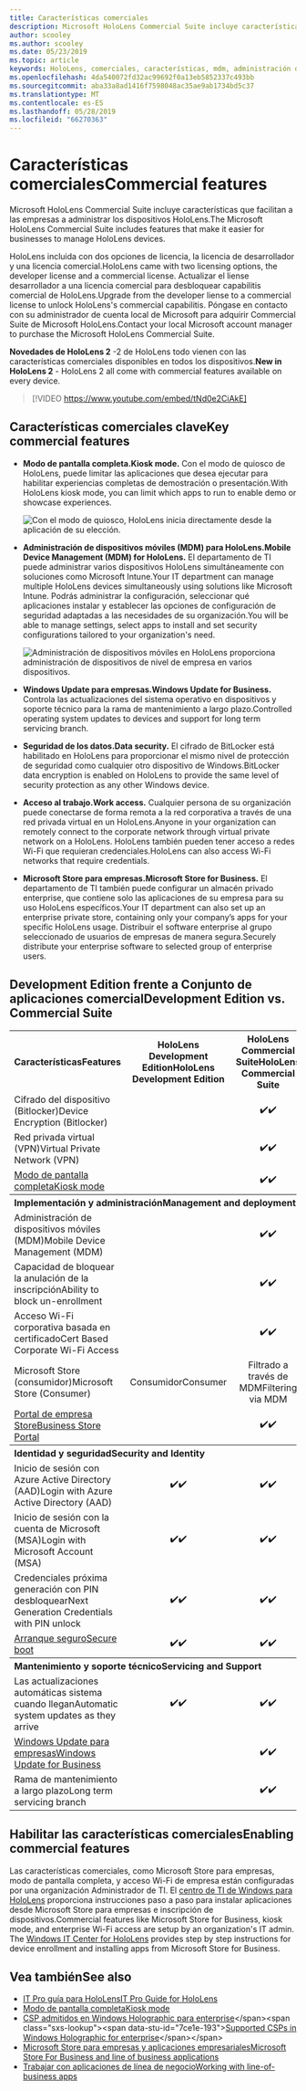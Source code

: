 ```yaml
---
title: Características comerciales
description: Microsoft HoloLens Commercial Suite incluye características que facilitan a las empresas a administrar los dispositivos HoloLens.  HoloLens 2 son equipt con las características comerciales de forma predeterminada.
author: scooley
ms.author: scooley
ms.date: 05/23/2019
ms.topic: article
keywords: HoloLens, comerciales, características, mdm, administración de dispositivos móviles, de modo de pantalla completa
ms.openlocfilehash: 4da540072fd32ac99692f0a13eb5852337c493bb
ms.sourcegitcommit: aba33a8ad1416f7598048ac35ae9ab1734bd5c37
ms.translationtype: MT
ms.contentlocale: es-ES
ms.lasthandoff: 05/28/2019
ms.locfileid: "66270363"
---
```

# <a name="commercial-features"></a><span data-ttu-id="7ce1e-105">Características comerciales</span><span class="sxs-lookup"><span data-stu-id="7ce1e-105">Commercial features</span></span>

<span data-ttu-id="7ce1e-106">Microsoft HoloLens Commercial Suite incluye características que facilitan a las empresas a administrar los dispositivos HoloLens.</span><span class="sxs-lookup"><span data-stu-id="7ce1e-106">The Microsoft HoloLens Commercial Suite includes features that make it easier for businesses to manage HoloLens devices.</span></span>

<span data-ttu-id="7ce1e-107">HoloLens incluida con dos opciones de licencia, la licencia de desarrollador y una licencia comercial.</span><span class="sxs-lookup"><span data-stu-id="7ce1e-107">HoloLens came with two licensing options, the developer license and a commercial license.</span></span>  <span data-ttu-id="7ce1e-108">Actualizar el liense desarrollador a una licencia comercial para desbloquear capabilitis comercial de HoloLens.</span><span class="sxs-lookup"><span data-stu-id="7ce1e-108">Upgrade from the developer liense to a commercial license to unlock HoloLens's commercial capabilitis.</span></span>  <span data-ttu-id="7ce1e-109">Póngase en contacto con su administrador de cuenta local de Microsoft para adquirir Commercial Suite de Microsoft HoloLens.</span><span class="sxs-lookup"><span data-stu-id="7ce1e-109">Contact your local Microsoft account manager to purchase the Microsoft HoloLens Commercial Suite.</span></span>

<span data-ttu-id="7ce1e-110">**Novedades de HoloLens 2** -2 de HoloLens todo vienen con las características comerciales disponibles en todos los dispositivos.</span><span class="sxs-lookup"><span data-stu-id="7ce1e-110">**New in HoloLens 2** - HoloLens 2 all come with commercial features available on every device.</span></span>

>[!VIDEO https://www.youtube.com/embed/tNd0e2CiAkE]

## <a name="key-commercial-features"></a><span data-ttu-id="7ce1e-111">Características comerciales clave</span><span class="sxs-lookup"><span data-stu-id="7ce1e-111">Key commercial features</span></span>

* <span data-ttu-id="7ce1e-112">**Modo de pantalla completa.**</span><span class="sxs-lookup"><span data-stu-id="7ce1e-112">**Kiosk mode.**</span></span> <span data-ttu-id="7ce1e-113">Con el modo de quiosco de HoloLens, puede limitar las aplicaciones que desea ejecutar para habilitar experiencias completas de demostración o presentación.</span><span class="sxs-lookup"><span data-stu-id="7ce1e-113">With HoloLens kiosk mode, you can limit which apps to run to enable demo or showcase experiences.</span></span>

  ![Con el modo de quiosco, HoloLens inicia directamente desde la aplicación de su elección.](images/201608-kioskmode-400px.png)

* <span data-ttu-id="7ce1e-115">**Administración de dispositivos móviles (MDM) para HoloLens.**</span><span class="sxs-lookup"><span data-stu-id="7ce1e-115">**Mobile Device Management (MDM) for HoloLens.**</span></span> <span data-ttu-id="7ce1e-116">El departamento de TI puede administrar varios dispositivos HoloLens simultáneamente con soluciones como Microsoft Intune.</span><span class="sxs-lookup"><span data-stu-id="7ce1e-116">Your IT department can manage multiple HoloLens devices simultaneously using solutions like Microsoft Intune.</span></span> <span data-ttu-id="7ce1e-117">Podrás administrar la configuración, seleccionar qué aplicaciones instalar y establecer las opciones de configuración de seguridad adaptadas a las necesidades de su organización.</span><span class="sxs-lookup"><span data-stu-id="7ce1e-117">You will be able to manage settings, select apps to install and set security configurations tailored to your organization's need.</span></span>

  ![Administración de dispositivos móviles en HoloLens proporciona administración de dispositivos de nivel de empresa en varios dispositivos.](images/201608-enterprisemanagement-400px.png)
   
* <span data-ttu-id="7ce1e-119">**Windows Update para empresas.**</span><span class="sxs-lookup"><span data-stu-id="7ce1e-119">**Windows Update for Business.**</span></span> <span data-ttu-id="7ce1e-120">Controla las actualizaciones del sistema operativo en dispositivos y soporte técnico para la rama de mantenimiento a largo plazo.</span><span class="sxs-lookup"><span data-stu-id="7ce1e-120">Controlled operating system updates to devices and support for long term servicing branch.</span></span>
* <span data-ttu-id="7ce1e-121">**Seguridad de los datos.**</span><span class="sxs-lookup"><span data-stu-id="7ce1e-121">**Data security.**</span></span> <span data-ttu-id="7ce1e-122">El cifrado de BitLocker está habilitado en HoloLens para proporcionar el mismo nivel de protección de seguridad como cualquier otro dispositivo de Windows.</span><span class="sxs-lookup"><span data-stu-id="7ce1e-122">BitLocker data encryption is enabled on HoloLens to provide the same level of security protection as any other Windows device.</span></span>
* <span data-ttu-id="7ce1e-123">**Acceso al trabajo.**</span><span class="sxs-lookup"><span data-stu-id="7ce1e-123">**Work access.**</span></span> <span data-ttu-id="7ce1e-124">Cualquier persona de su organización puede conectarse de forma remota a la red corporativa a través de una red privada virtual en un HoloLens.</span><span class="sxs-lookup"><span data-stu-id="7ce1e-124">Anyone in your organization can remotely connect to the corporate network through virtual private network on a HoloLens.</span></span> <span data-ttu-id="7ce1e-125">HoloLens también pueden tener acceso a redes Wi-Fi que requieran credenciales.</span><span class="sxs-lookup"><span data-stu-id="7ce1e-125">HoloLens can also access Wi-Fi networks that require credentials.</span></span>
* <span data-ttu-id="7ce1e-126">**Microsoft Store para empresas.**</span><span class="sxs-lookup"><span data-stu-id="7ce1e-126">**Microsoft Store for Business.**</span></span> <span data-ttu-id="7ce1e-127">El departamento de TI también puede configurar un almacén privado enterprise, que contiene solo las aplicaciones de su empresa para su uso HoloLens específicos.</span><span class="sxs-lookup"><span data-stu-id="7ce1e-127">Your IT department can also set up an enterprise private store, containing only your company’s apps for your specific HoloLens usage.</span></span> <span data-ttu-id="7ce1e-128">Distribuir el software enterprise al grupo seleccionado de usuarios de empresas de manera segura.</span><span class="sxs-lookup"><span data-stu-id="7ce1e-128">Securely distribute your enterprise software to selected group of enterprise users.</span></span>

## <a name="development-edition-vs-commercial-suite"></a><span data-ttu-id="7ce1e-129">Development Edition frente a Conjunto de aplicaciones comercial</span><span class="sxs-lookup"><span data-stu-id="7ce1e-129">Development Edition vs. Commercial Suite</span></span>

<table>
<tr>
<th><span data-ttu-id="7ce1e-130">Características</span><span class="sxs-lookup"><span data-stu-id="7ce1e-130">Features</span></span></th><th><span data-ttu-id="7ce1e-131">HoloLens Development Edition</span><span class="sxs-lookup"><span data-stu-id="7ce1e-131">HoloLens Development Edition</span></span></th><th><span data-ttu-id="7ce1e-132">HoloLens Commercial Suite</span><span class="sxs-lookup"><span data-stu-id="7ce1e-132">HoloLens Commercial Suite</span></span></th><th><span data-ttu-id="7ce1e-133">HoloLens 2</span><span class="sxs-lookup"><span data-stu-id="7ce1e-133">HoloLens 2</span></span></th>
</tr><tr>
<td><span data-ttu-id="7ce1e-134">Cifrado del dispositivo (Bitlocker)</span><span class="sxs-lookup"><span data-stu-id="7ce1e-134">Device Encryption (Bitlocker)</span></span></td><td></td><td style="text-align: center;"><span data-ttu-id="7ce1e-135">✔️</span><span class="sxs-lookup"><span data-stu-id="7ce1e-135">✔️</span></span></td><td style="text-align: center;"><span data-ttu-id="7ce1e-136">✔️</span><span class="sxs-lookup"><span data-stu-id="7ce1e-136">✔️</span></span></td>
</tr><tr>
<td><span data-ttu-id="7ce1e-137">Red privada virtual (VPN)</span><span class="sxs-lookup"><span data-stu-id="7ce1e-137">Virtual Private Network (VPN)</span></span></td><td></td><td style="text-align: center;"><span data-ttu-id="7ce1e-138">✔️</span><span class="sxs-lookup"><span data-stu-id="7ce1e-138">✔️</span></span></td><td style="text-align: center;"><span data-ttu-id="7ce1e-139">✔️</span><span class="sxs-lookup"><span data-stu-id="7ce1e-139">✔️</span></span></td>
</tr><tr>
<td><span data-ttu-id="7ce1e-140"><a href="using-the-windows-device-portal.md#kiosk-mode">Modo de pantalla completa</a></span><span class="sxs-lookup"><span data-stu-id="7ce1e-140"><a href="using-the-windows-device-portal.md#kiosk-mode">Kiosk mode</a></span></span></td><td></td><td style="text-align: center;"><span data-ttu-id="7ce1e-141">✔️</span><span class="sxs-lookup"><span data-stu-id="7ce1e-141">✔️</span></span></td><td style="text-align: center;"><span data-ttu-id="7ce1e-142">✔️</span><span class="sxs-lookup"><span data-stu-id="7ce1e-142">✔️</span></span></td>
</tr><tr>
<th colspan="3" style="text-align: left;"> <span data-ttu-id="7ce1e-143">Implementación y administración</span><span class="sxs-lookup"><span data-stu-id="7ce1e-143">Management and deployment</span></span></th>
</tr><tr>
<td><span data-ttu-id="7ce1e-144">Administración de dispositivos móviles (MDM)</span><span class="sxs-lookup"><span data-stu-id="7ce1e-144">Mobile Device Management (MDM)</span></span></td><td style="text-align: center;"></td><td style="text-align: center;"><span data-ttu-id="7ce1e-145">✔️</span><span class="sxs-lookup"><span data-stu-id="7ce1e-145">✔️</span></span></td><td style="text-align: center;"><span data-ttu-id="7ce1e-146">✔️</span><span class="sxs-lookup"><span data-stu-id="7ce1e-146">✔️</span></span></td>
</tr><tr>
<td><span data-ttu-id="7ce1e-147">Capacidad de bloquear la anulación de la inscripción</span><span class="sxs-lookup"><span data-stu-id="7ce1e-147">Ability to block un-enrollment</span></span></td><td></td><td style="text-align: center;"><span data-ttu-id="7ce1e-148">✔️</span><span class="sxs-lookup"><span data-stu-id="7ce1e-148">✔️</span></span></td><td style="text-align: center;"><span data-ttu-id="7ce1e-149">✔️</span><span class="sxs-lookup"><span data-stu-id="7ce1e-149">✔️</span></span></td>
</tr><tr>
<td><span data-ttu-id="7ce1e-150">Acceso Wi-Fi corporativa basada en certificado</span><span class="sxs-lookup"><span data-stu-id="7ce1e-150">Cert Based Corporate Wi-Fi Access</span></span></td><td></td><td style="text-align: center;"><span data-ttu-id="7ce1e-151">✔️</span><span class="sxs-lookup"><span data-stu-id="7ce1e-151">✔️</span></span></td><td style="text-align: center;"><span data-ttu-id="7ce1e-152">✔️</span><span class="sxs-lookup"><span data-stu-id="7ce1e-152">✔️</span></span></td>
</tr><tr>
<td><span data-ttu-id="7ce1e-153">Microsoft Store (consumidor)</span><span class="sxs-lookup"><span data-stu-id="7ce1e-153">Microsoft Store (Consumer)</span></span></td><td style="text-align: center;"><span data-ttu-id="7ce1e-154">Consumidor</span><span class="sxs-lookup"><span data-stu-id="7ce1e-154">Consumer</span></span></td><td style="text-align: center;"><span data-ttu-id="7ce1e-155">Filtrado a través de MDM</span><span class="sxs-lookup"><span data-stu-id="7ce1e-155">Filtering via MDM</span></span></td><td style="text-align: center;"><span data-ttu-id="7ce1e-156">Filtrado a través de MDM</span><span class="sxs-lookup"><span data-stu-id="7ce1e-156">Filtering via MDM</span></span></td>
</tr><tr>
<td><span data-ttu-id="7ce1e-157"><a href="https://technet.microsoft.com/itpro/windows/manage/working-with-line-of-business-apps">Portal de empresa Store</a></span><span class="sxs-lookup"><span data-stu-id="7ce1e-157"><a href="https://technet.microsoft.com/itpro/windows/manage/working-with-line-of-business-apps">Business Store Portal</a></span></span></td><td></td><td style="text-align: center;"><span data-ttu-id="7ce1e-158">✔️</span><span class="sxs-lookup"><span data-stu-id="7ce1e-158">✔️</span></span></td><td style="text-align: center;"><span data-ttu-id="7ce1e-159">✔️</span><span class="sxs-lookup"><span data-stu-id="7ce1e-159">✔️</span></span></td>
</tr><tr>
<th colspan="3" style="text-align: left;"> <span data-ttu-id="7ce1e-160">Identidad y seguridad</span><span class="sxs-lookup"><span data-stu-id="7ce1e-160">Security and Identity</span></span></th>
</tr><tr>
<td><span data-ttu-id="7ce1e-161">Inicio de sesión con Azure Active Directory (AAD)</span><span class="sxs-lookup"><span data-stu-id="7ce1e-161">Login with Azure Active Directory (AAD)</span></span></td><td style="text-align: center;"><span data-ttu-id="7ce1e-162">✔️</span><span class="sxs-lookup"><span data-stu-id="7ce1e-162">✔️</span></span></td><td style="text-align: center;"><span data-ttu-id="7ce1e-163">✔️</span><span class="sxs-lookup"><span data-stu-id="7ce1e-163">✔️</span></span></td><td style="text-align: center;"><span data-ttu-id="7ce1e-164">✔️</span><span class="sxs-lookup"><span data-stu-id="7ce1e-164">✔️</span></span></td>
</tr><tr>
<td><span data-ttu-id="7ce1e-165">Inicio de sesión con la cuenta de Microsoft (MSA)</span><span class="sxs-lookup"><span data-stu-id="7ce1e-165">Login with Microsoft Account (MSA)</span></span></td><td style="text-align: center;"><span data-ttu-id="7ce1e-166">✔️</span><span class="sxs-lookup"><span data-stu-id="7ce1e-166">✔️</span></span></td><td style="text-align: center;"><span data-ttu-id="7ce1e-167">✔️</span><span class="sxs-lookup"><span data-stu-id="7ce1e-167">✔️</span></span></td><td style="text-align: center;"><span data-ttu-id="7ce1e-168">✔️</span><span class="sxs-lookup"><span data-stu-id="7ce1e-168">✔️</span></span></td>
</tr><tr>
<td><span data-ttu-id="7ce1e-169">Credenciales próxima generación con PIN desbloquear</span><span class="sxs-lookup"><span data-stu-id="7ce1e-169">Next Generation Credentials with PIN unlock</span></span></td><td style="text-align: center;"><span data-ttu-id="7ce1e-170">✔️</span><span class="sxs-lookup"><span data-stu-id="7ce1e-170">✔️</span></span></td><td style="text-align: center;"><span data-ttu-id="7ce1e-171">✔️</span><span class="sxs-lookup"><span data-stu-id="7ce1e-171">✔️</span></span></td><td style="text-align: center;"><span data-ttu-id="7ce1e-172">✔️</span><span class="sxs-lookup"><span data-stu-id="7ce1e-172">✔️</span></span></td>
</tr><tr>
<td><span data-ttu-id="7ce1e-173"><a href="https://msdn.microsoft.com/windows/hardware/commercialize/manufacture/desktop/secure-boot-overview">Arranque seguro</a></span><span class="sxs-lookup"><span data-stu-id="7ce1e-173"><a href="https://msdn.microsoft.com/windows/hardware/commercialize/manufacture/desktop/secure-boot-overview">Secure boot</a></span></span></td><td style="text-align: center;"><span data-ttu-id="7ce1e-174">✔️</span><span class="sxs-lookup"><span data-stu-id="7ce1e-174">✔️</span></span></td><td style="text-align: center;"><span data-ttu-id="7ce1e-175">✔️</span><span class="sxs-lookup"><span data-stu-id="7ce1e-175">✔️</span></span></td><td style="text-align: center;"><span data-ttu-id="7ce1e-176">✔️</span><span class="sxs-lookup"><span data-stu-id="7ce1e-176">✔️</span></span></td>
</tr><tr>
<th colspan="3" style="text-align: left;"> <span data-ttu-id="7ce1e-177">Mantenimiento y soporte técnico</span><span class="sxs-lookup"><span data-stu-id="7ce1e-177">Servicing and Support</span></span></th>
</tr><tr>
<td><span data-ttu-id="7ce1e-178">Las actualizaciones automáticas sistema cuando llegan</span><span class="sxs-lookup"><span data-stu-id="7ce1e-178">Automatic system updates as they arrive</span></span></td><td style="text-align: center;"><span data-ttu-id="7ce1e-179">✔️</span><span class="sxs-lookup"><span data-stu-id="7ce1e-179">✔️</span></span></td><td style="text-align: center;"><span data-ttu-id="7ce1e-180">✔️</span><span class="sxs-lookup"><span data-stu-id="7ce1e-180">✔️</span></span></td><td style="text-align: center;"><span data-ttu-id="7ce1e-181">✔️</span><span class="sxs-lookup"><span data-stu-id="7ce1e-181">✔️</span></span></td>
</tr><tr>
<td><span data-ttu-id="7ce1e-182"><a href="https://technet.microsoft.com/itpro/windows/plan/windows-update-for-business">Windows Update para empresas</a></span><span class="sxs-lookup"><span data-stu-id="7ce1e-182"><a href="https://technet.microsoft.com/itpro/windows/plan/windows-update-for-business">Windows Update for Business</a></span></span></td><td></td><td style="text-align: center;"><span data-ttu-id="7ce1e-183">✔️</span><span class="sxs-lookup"><span data-stu-id="7ce1e-183">✔️</span></span></td><td style="text-align: center;"><span data-ttu-id="7ce1e-184">✔️</span><span class="sxs-lookup"><span data-stu-id="7ce1e-184">✔️</span></span></td>
</tr><tr>
<td><span data-ttu-id="7ce1e-185">Rama de mantenimiento a largo plazo</span><span class="sxs-lookup"><span data-stu-id="7ce1e-185">Long term servicing branch</span></span></td><td></td><td style="text-align: center;"><span data-ttu-id="7ce1e-186">✔️</span><span class="sxs-lookup"><span data-stu-id="7ce1e-186">✔️</span></span></td><td style="text-align: center;"><span data-ttu-id="7ce1e-187">✔️</span><span class="sxs-lookup"><span data-stu-id="7ce1e-187">✔️</span></span></td>
</tr>
</table>



## <a name="enabling-commercial-features"></a><span data-ttu-id="7ce1e-188">Habilitar las características comerciales</span><span class="sxs-lookup"><span data-stu-id="7ce1e-188">Enabling commercial features</span></span>

<span data-ttu-id="7ce1e-189">Las características comerciales, como Microsoft Store para empresas, modo de pantalla completa, y acceso Wi-Fi de empresa están configuradas por una organización Administrador de TI. El [centro de TI de Windows para HoloLens](https://docs.microsoft.com/hololens) proporciona instrucciones paso a paso para instalar aplicaciones desde Microsoft Store para empresas e inscripción de dispositivos.</span><span class="sxs-lookup"><span data-stu-id="7ce1e-189">Commercial features like Microsoft Store for Business, kiosk mode, and enterprise Wi-Fi access are setup by an organization's IT admin. The [Windows IT Center for HoloLens](https://docs.microsoft.com/hololens) provides step by step instructions for device enrollment and installing apps from Microsoft Store for Business.</span></span>

## <a name="see-also"></a><span data-ttu-id="7ce1e-190">Vea también</span><span class="sxs-lookup"><span data-stu-id="7ce1e-190">See also</span></span>
* [<span data-ttu-id="7ce1e-191">IT Pro guía para HoloLens</span><span class="sxs-lookup"><span data-stu-id="7ce1e-191">IT Pro Guide for HoloLens</span></span>](https://technet.microsoft.com/itpro/hololens/index)
* [<span data-ttu-id="7ce1e-192">Modo de pantalla completa</span><span class="sxs-lookup"><span data-stu-id="7ce1e-192">Kiosk mode</span></span>](using-the-windows-device-portal.md#kiosk-mode)
* <span data-ttu-id="7ce1e-193">[CSP admitidos en Windows Holographic para enterprise](https://msdn.microsoft.com/library/windows/hardware/dn920025(v=vs.85).aspx#HoloLens)</span><span class="sxs-lookup"><span data-stu-id="7ce1e-193">[Supported CSPs in Windows Holographic for enterprise](https://msdn.microsoft.com/library/windows/hardware/dn920025(v=vs.85).aspx#HoloLens)</span></span>
* [<span data-ttu-id="7ce1e-194">Microsoft Store para empresas y aplicaciones empresariales</span><span class="sxs-lookup"><span data-stu-id="7ce1e-194">Microsoft Store For Business and line of business applications</span></span>](https://blogs.technet.microsoft.com/sbucci/2016/04/13/windows-store-for-business-and-line-of-business-applications/)
* [<span data-ttu-id="7ce1e-195">Trabajar con aplicaciones de línea de negocio</span><span class="sxs-lookup"><span data-stu-id="7ce1e-195">Working with line-of-business apps</span></span>](https://technet.microsoft.com/itpro/windows/manage/working-with-line-of-business-apps)
